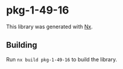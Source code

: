 # pkg-1-49-16

This library was generated with [Nx](https://nx.dev).

## Building

Run `nx build pkg-1-49-16` to build the library.
